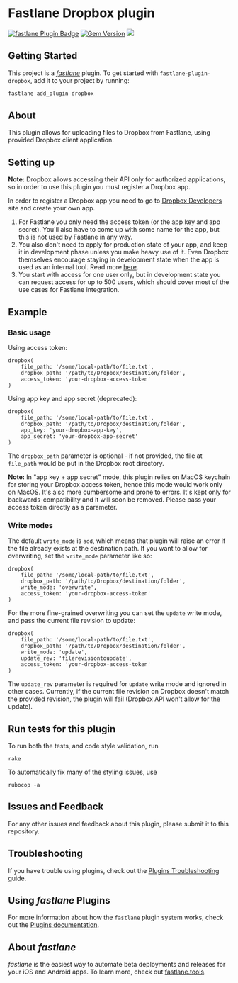 # Fastlane Dropbox plugin

[![fastlane Plugin Badge](https://rawcdn.githack.com/fastlane/fastlane/master/fastlane/assets/plugin-badge.svg)](https://rubygems.org/gems/fastlane-plugin-dropbox) [![Gem Version](https://badge.fury.io/rb/fastlane-plugin-dropbox.svg)](https://badge.fury.io/rb/fastlane-plugin-dropbox) ![](https://github.com/ayoy/fastlane-plugin-dropbox/workflows/Ruby/badge.svg)


## Getting Started

This project is a [_fastlane_](https://github.com/fastlane/fastlane) plugin. To get started with `fastlane-plugin-dropbox`, add it to your project by running:

```bash
fastlane add_plugin dropbox
```

## About

This plugin allows for uploading files to Dropbox from Fastlane, using provided Dropbox client application.

## Setting up

**Note:** Dropbox allows accessing their API only for authorized applications, so in order to use this plugin you must register a Dropbox app.

In order to register a Dropbox app you need to go to [Dropbox Developers](https://www.dropbox.com/developers/apps) site and create your own app. 

1. For Fastlane you only need the access token (or the app key and app secret). You'll also have to come up with some name for the app, but this is not used by Fastlane in any way.
1. You also don't need to apply for production state of your app, and keep it in development phase unless you make heavy use of it. Even Dropbox themselves encourage staying in development state when the app is used as an internal tool. Read more [here](https://www.dropbox.com/developers/reference/developer-guide#production-approval).
1. You start with access for one user only, but in development state you can request access for up to 500 users, which should cover most of the use cases for Fastlane integration.

## Example

### Basic usage

Using access token:

    dropbox(
        file_path: '/some/local-path/to/file.txt',
        dropbox_path: '/path/to/Dropbox/destination/folder',
        access_token: 'your-dropbox-access-token'
    )

Using app key and app secret (deprecated):

    dropbox(
        file_path: '/some/local-path/to/file.txt',
        dropbox_path: '/path/to/Dropbox/destination/folder',
        app_key: 'your-dropbox-app-key',
        app_secret: 'your-dropbox-app-secret'
    )

The `dropbox_path` parameter is optional - if not provided, the file at `file_path` would be put in the Dropbox root directory.

**Note:** In "app key + app secret" mode, this plugin relies on MacOS keychain for storing your Dropbox access token, hence this mode would work only on MacOS. It's also more cumbersome and prone to errors. It's kept only for backwards-compatibility and it will soon be removed. Please pass your access token directly as a parameter.


### Write modes

The default `write_mode` is `add`, which means that plugin will raise an error if the file already exists at the destination path. If you want to allow for overwriting, set the `write_mode` parameter like so:

    dropbox(
        file_path: '/some/local-path/to/file.txt',
        dropbox_path: '/path/to/Dropbox/destination/folder',
        write_mode: 'overwrite',
        access_token: 'your-dropbox-access-token'
    )

For the more fine-grained overwriting you can set the `update` write mode, and pass the current file revision to update:

    dropbox(
        file_path: '/some/local-path/to/file.txt',
        dropbox_path: '/path/to/Dropbox/destination/folder',
        write_mode: 'update',
        update_rev: 'filerevisiontoupdate',
        access_token: 'your-dropbox-access-token'
    )

The `update_rev` parameter is required for `update` write mode and ignored in other cases. Currently, if the current file revision on Dropbox doesn't match the provided revision, the plugin will fail (Dropbox API won't allow for the update).


## Run tests for this plugin

To run both the tests, and code style validation, run

```
rake
```

To automatically fix many of the styling issues, use
```
rubocop -a
```

## Issues and Feedback

For any other issues and feedback about this plugin, please submit it to this repository.

## Troubleshooting

If you have trouble using plugins, check out the [Plugins Troubleshooting](https://docs.fastlane.tools/plugins/plugins-troubleshooting/) guide.

## Using _fastlane_ Plugins

For more information about how the `fastlane` plugin system works, check out the [Plugins documentation](https://docs.fastlane.tools/plugins/create-plugin/).

## About _fastlane_

_fastlane_ is the easiest way to automate beta deployments and releases for your iOS and Android apps. To learn more, check out [fastlane.tools](https://fastlane.tools).
